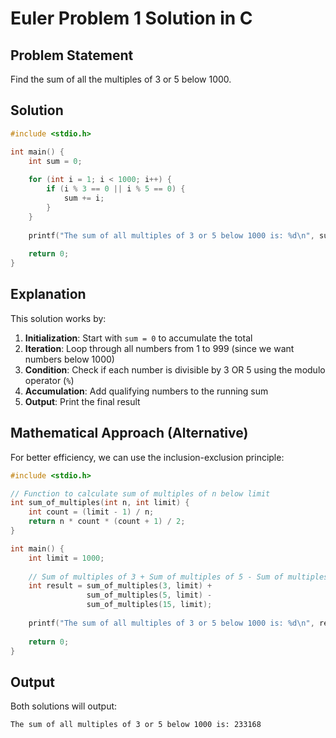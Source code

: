 # Euler Problem 1 Solution in C

## Problem Statement
Find the sum of all the multiples of 3 or 5 below 1000.

## Solution

```c
#include <stdio.h>

int main() {
    int sum = 0;
    
    for (int i = 1; i < 1000; i++) {
        if (i % 3 == 0 || i % 5 == 0) {
            sum += i;
        }
    }
    
    printf("The sum of all multiples of 3 or 5 below 1000 is: %d\n", sum);
    
    return 0;
}
```

## Explanation

This solution works by:

1. **Initialization**: Start with `sum = 0` to accumulate the total
2. **Iteration**: Loop through all numbers from 1 to 999 (since we want numbers below 1000)
3. **Condition**: Check if each number is divisible by 3 OR 5 using the modulo operator (`%`)
4. **Accumulation**: Add qualifying numbers to the running sum
5. **Output**: Print the final result

## Mathematical Approach (Alternative)

For better efficiency, we can use the inclusion-exclusion principle:

```c
#include <stdio.h>

// Function to calculate sum of multiples of n below limit
int sum_of_multiples(int n, int limit) {
    int count = (limit - 1) / n;
    return n * count * (count + 1) / 2;
}

int main() {
    int limit = 1000;
    
    // Sum of multiples of 3 + Sum of multiples of 5 - Sum of multiples of 15
    int result = sum_of_multiples(3, limit) + 
                 sum_of_multiples(5, limit) - 
                 sum_of_multiples(15, limit);
    
    printf("The sum of all multiples of 3 or 5 below 1000 is: %d\n", result);
    
    return 0;
}
```

## Output
Both solutions will output:
```
The sum of all multiples of 3 or 5 below 1000 is: 233168
```

